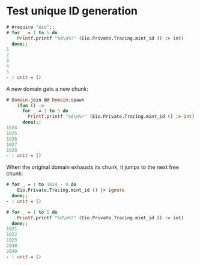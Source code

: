 # Test unique ID generation


```ocaml
# #require "eio";;
# for _ = 1 to 5 do
    Printf.printf "%d\n%!" (Eio.Private.Tracing.mint_id () :> int)
  done;;
1
2
3
4
5
- : unit = ()
```

A new domain gets a new chunk:

```ocaml
# Domain.join @@ Domain.spawn
    (fun () ->
      for _ = 1 to 5 do
        Printf.printf "%d\n%!" (Eio.Private.Tracing.mint_id () :> int)
      done);;
1024
1025
1026
1027
1028
- : unit = ()
```

When the original domain exhausts its chunk, it jumps to the next free chunk:

```ocaml
# for _ = 1 to 1024 - 9 do
    Eio.Private.Tracing.mint_id () |> ignore
  done;;
- : unit = ()

# for _ = 1 to 5 do
    Printf.printf "%d\n%!" (Eio.Private.Tracing.mint_id () :> int)
  done;;
1021
1022
1023
2048
2049
- : unit = ()
```
